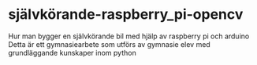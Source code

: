 # självkörande-raspberry_pi-opencv
Hur man bygger en självkörande bil med hjälp av raspberry pi och arduino
Detta är ett gymnasiearbete som utförs av gymnasie elev med grundläggande kunskaper inom python
